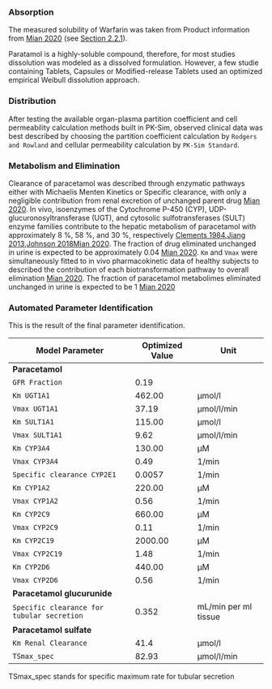 ### Absorption <a id="model-parameters-and-assumptions-absorption"></a>

The measured solubility of Warfarin was taken from Product information from [Mian 2020](#main-references)   (see [Section 2.2.1](#invitro-and-physico-chemical-data)).

Paratamol is a highly-soluble compound, therefore, for most studies dissolution was modeled as a dissolved formulation. However, a few studie containing Tablets, Capsules or Modified-release Tablets used an optimized empirical Weibull dissolution approach.

### Distribution <a id="model-parameters-and-assumptions-distribution"></a>

After testing the available organ-plasma partition coefficient and cell permeability calculation methods built in PK-Sim, observed clinical data was best described by choosing the partition coefficient calculation by `Rodgers and Rowland` and cellular permeability calculation by `PK-Sim Standard`. 

### Metabolism and Elimination <a id="model-parameters-and-assumptions-metabolism-and-elimination"></a>

Clearance of paracetamol was described through enzymatic pathways either with Michaelis Menten Kinetics or Specific clearance, with only a negligible contribution from renal excretion of unchanged parent drug  [Mian 2020](#main-references). In vivo, isoenzymes of the Cytochrome P-450 (CYP), UDP-glucuronosyltransferase (UGT), and cytosolic sulfotransferases (SULT) enzyme families contribute to the hepatic metabolism of paracetamol with approximately 8 %, 58 %, and 30 %, respectively [Clements 1984](#main-references),[Jiang 2013](#main-references),[Johnson 2018](#main-references)[Mian 2020](#main-references). The fraction of drug eliminated unchanged in urine is expected to be approximately 0.04  [Mian 2020](#main-references). `Km` and `Vmax` were simultaneously fitted to in vivo pharmacokinetic data of healthy subjects to described the contribution of each biotransformation pathway to overall elimination [Mian 2020](#main-references). The fraction of paracetamol metabolimes eliminated unchanged in urine is expected to be 1  [Mian 2020](#main-references)

### Automated Parameter Identification <a id="model-parameters-and-assumptions-parameter-identification"></a>

This is the result of the final parameter identification.

| Model Parameter      | Optimized Value | Unit |
| -------------------- | --------------- | ---- |
| **Paracetamol** |  |  |
| `GFR Fraction` |       0.19          |     |
| `Km UGT1A1` |       462.00          |  μmol/l    |
| `Vmax UGT1A1` |     37.19            |  μmol/l/min    |
| `Km SULT1A1` |       115.00          |  μmol/l    |
| `Vmax SULT1A1` |     9.62            |  μmol/l/min    |
| `Km CYP3A4` |       130.00          |  μM   |
| `Vmax CYP3A4` |     0.49            |  1/min    |
| `Specific clearance CYP2E1` |   0.0057             |  1/min  |
| `Km CYP1A2` |       220.00          |  μM   |
| `Vmax CYP1A2` |     0.56            |  1/min    |
| `Km CYP2C9` |       660.00          |  μM   |
| `Vmax CYP2C9` |     0.11            |  1/min    |
| `Km CYP2C19` |       2000.00          |  μM   |
| `Vmax CYP2C19` |     1.48            |  1/min    |
| `Km CYP2D6` |       440.00          |  μM   |
| `Vmax CYP2D6` |     0.56            |  1/min    |
| **Paracetamol glucurunide** |  |  |
| `Specific clearance for tubular secretion` | 0.352  | mL/min per ml tissue |
| **Paracetamol sulfate** |  |  |
| `Km Renal Clearance` | 41.4 |  μmol/l  |
| `TSmax_spec` |  82.93 |  μmol/l/min |

TSmax_spec stands for specific maximum rate for tubular secretion